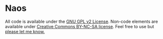 Naos
====

All code is available under the <a href="http://www.gnu.org/licenses/old-licenses/gpl-2.0.html" target="_blank">GNU GPL v2 License</a>. Non-code elements are available under <a href="http://creativecommons.org/licenses/by-nc-sa/3.0/" target="_blank">Creative Commons BY-NC-SA license</a>. Feel free to use but <a href="http://ccastellanos.com" target="_blank">please let me know.
